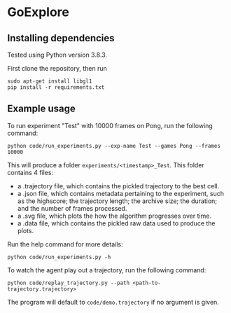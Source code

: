 # GoExplore

## Installing dependencies

Tested using Python version 3.8.3.

First clone the repository, then run

```console
sudo apt-get install libgl1
pip install -r requirements.txt
```

## Example usage

To run experiment "Test" with 10000 frames on Pong, run the following command:

```console
python code/run_experiments.py --exp-name Test --games Pong --frames 10000
```

This will produce a folder `experiments/<timestamp>_Test`. This folder contains 4 files:

-   a .trajectory file, which contains the pickled trajectory to the best cell.
-   a .json file, which contains metadata pertaining to the experiment, such as the highscore; the trajectory length; the archive size; the duration; and the number of frames processed.
-   a .svg file, which plots the how the algorithm progresses over time.
-   a .data file, which contains the pickled raw data used to produce the plots.

Run the help command for more details:

```console
python code/run_experiments.py -h
```

To watch the agent play out a trajectory, run the following command:

```console
python code/replay_trajectory.py --path <path-to-trajectory.trajectory>
```

The program will default to `code/demo.trajectory` if no argument is given.
